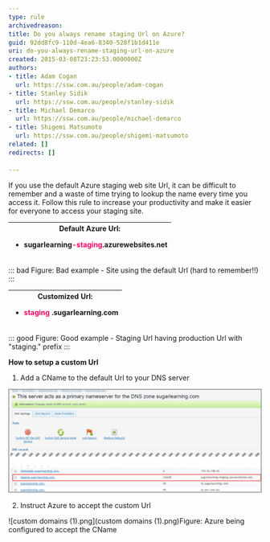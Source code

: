 ```yaml
---
type: rule
archivedreason: 
title: Do you always rename staging Url on Azure?
guid: 92dd8fc9-110d-4ea6-8340-528f1b1d411e
uri: do-you-always-rename-staging-url-on-azure
created: 2015-03-08T23:23:53.0000000Z
authors:
- title: Adam Cogan
  url: https://ssw.com.au/people/adam-cogan
- title: Stanley Sidik
  url: https://ssw.com.au/people/stanley-sidik
- title: Michael Demarco
  url: https://ssw.com.au/people/michael-demarco
- title: Shigemi Matsumoto
  url: https://ssw.com.au/people/shigemi-matsumoto
related: []
redirects: []

---
```


If you use the default Azure staging web site Url, it can be difficult to remember and a waste of time trying to lookup the name every time you access it. Follow this rule to increase your productivity and make it easier for everyone to access your staging site.

<!--endintro-->


| Default Azure Url:<br><ul><li><strong style="line-height:20px;background-color:initial;"> <strong>sugarlearning<span style="color:#ff0066;">-staging</span>.azurewebsites.net</strong> </strong> <br></li></ul> |
| --- |



::: bad
Figure: Bad example - Site using the default Url (hard to remember!!)
:::



| Customized Url:<br><ul><li><strong style="line-height:20px;background-color:initial;"><font color="#ff0066">staging</font></strong> <span style="line-height:20px;background-color:initial;">.</span><strong style="line-height:20px;background-color:initial;">sugarlearning.com</strong> <br></li></ul> |
| --- |



::: good
Figure: Good example - Staging Url having production Url with "staging." prefix
:::




**How to setup a custom Url**

1. Add a CName to the default Url to your DNS server


![CName being added to DNS for the default Url](2015-03-10_17-13-55.png)

2. Instruct Azure to accept the custom Url


![custom domains (1).png](custom domains (1).png)Figure:  Azure being configured to accept the CName
